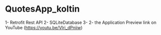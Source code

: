 # QuotesApp_koltin
1- Retrofit Rest API
2- SQLiteDatabase 
3- 2- the Application Preview link on YouTube (https://youtu.be/Vlri_dPniiw)
